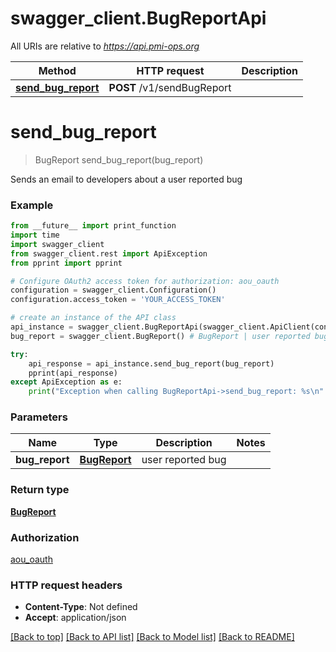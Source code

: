 # swagger_client.BugReportApi

All URIs are relative to *https://api.pmi-ops.org*

Method | HTTP request | Description
------------- | ------------- | -------------
[**send_bug_report**](BugReportApi.md#send_bug_report) | **POST** /v1/sendBugReport | 


# **send_bug_report**
> BugReport send_bug_report(bug_report)



Sends an email to developers about a user reported bug

### Example 
```python
from __future__ import print_function
import time
import swagger_client
from swagger_client.rest import ApiException
from pprint import pprint

# Configure OAuth2 access token for authorization: aou_oauth
configuration = swagger_client.Configuration()
configuration.access_token = 'YOUR_ACCESS_TOKEN'

# create an instance of the API class
api_instance = swagger_client.BugReportApi(swagger_client.ApiClient(configuration))
bug_report = swagger_client.BugReport() # BugReport | user reported bug

try: 
    api_response = api_instance.send_bug_report(bug_report)
    pprint(api_response)
except ApiException as e:
    print("Exception when calling BugReportApi->send_bug_report: %s\n" % e)
```

### Parameters

Name | Type | Description  | Notes
------------- | ------------- | ------------- | -------------
 **bug_report** | [**BugReport**](BugReport.md)| user reported bug | 

### Return type

[**BugReport**](BugReport.md)

### Authorization

[aou_oauth](../README.md#aou_oauth)

### HTTP request headers

 - **Content-Type**: Not defined
 - **Accept**: application/json

[[Back to top]](#) [[Back to API list]](../README.md#documentation-for-api-endpoints) [[Back to Model list]](../README.md#documentation-for-models) [[Back to README]](../README.md)

